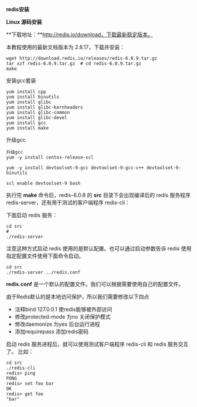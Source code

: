 **redis安装**

**Linux 源码安装**

**下载地址：**http://redis.io/download，下载最新稳定版本。

本教程使用的最新文档版本为 2.8.17，下载并安装：

```shell
wget http://download.redis.io/releases/redis-6.0.9.tar.gz 
tar xzf redis-6.0.9.tar.gz  # cd redis-6.0.9.tar.gz 
make
```

安装gcc套装

```shell
yum install cpp
yum install binutils
yum install glibc
yum install glibc-kernheaders
yum install glibc-common
yum install glibc-devel
yum install gcc
yum install make
```

升级gcc

```shell
升级gcc
yum -y install centos-release-scl

yum -y install devtoolset-9-gcc devtoolset-9-gcc-c++ devtoolset-9-binutils

scl enable devtoolset-9 bash
```

执行完 **make** 命令后，redis-6.0.8 的 **src** 目录下会出现编译后的 redis 服务程序 redis-server，还有用于测试的客户端程序 redis-cli：

下面启动 redis 服务：

```shell
cd src 
# 
./redis-server
```

注意这种方式启动 redis 使用的是默认配置。也可以通过启动参数告诉 redis 使用指定配置文件使用下面命令启动。

```shell
cd src 
./redis-server ../redis.conf
```

**redis.conf** 是一个默认的配置文件。我们可以根据需要使用自己的配置文件。

由于Redis默认的是本地访问保护，所以我们需要修改以下四点

- 注释bind 127.0.0.1 使redis能够被外部访问
- 修改protected-mode 为no 关闭保护模式
- 修改daemonize 为yes 后台运行进程
- 添加requirepass <pass> 添加redis密码

启动 redis 服务进程后，就可以使用测试客户端程序 redis-cli 和 redis 服务交互了。 比如：

```shell
cd src 
./redis-cli 
redis> ping
PONG
redis> set foo bar 
OK 
redis> get foo 
"bar"
```